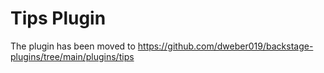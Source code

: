 # Tips Plugin

The plugin has been moved to https://github.com/dweber019/backstage-plugins/tree/main/plugins/tips
